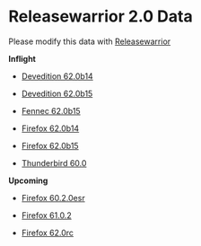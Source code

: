 

Releasewarrior 2.0 Data
=======================

Please modify this data with [Releasewarrior](https://github.com/mozilla-releng/releasewarrior-2.0)

**Inflight**

* [Devedition 62.0b14](/inflight/devedition/devedition-devedition-62.0b14.md)

* [Devedition 62.0b15](/inflight/devedition/devedition-devedition-62.0b15.md)

* [Fennec 62.0b15](/inflight/fennec/fennec-beta-62.0b15.md)

* [Firefox 62.0b14](/inflight/firefox/firefox-beta-62.0b14.md)

* [Firefox 62.0b15](/inflight/firefox/firefox-beta-62.0b15.md)

* [Thunderbird 60.0](/inflight/thunderbird/thunderbird-release-60.0.md)

**Upcoming**

* [Firefox 60.2.0esr](/upcoming/firefox/firefox-esr60-60.2.0esr.md)

* [Firefox 61.0.2](/upcoming/firefox/firefox-release-61.0.2.md)

* [Firefox 62.0rc](/upcoming/firefox/firefox-release-rc-62.0rc.md)

